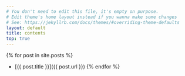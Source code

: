 ```yaml
---
# You don't need to edit this file, it's empty on purpose.
# Edit theme's home layout instead if you wanna make some changes
# See: https://jekyllrb.com/docs/themes/#overriding-theme-defaults
layout: default
title: contents
top: true
---
```


{% for post in site.posts %}
* [{{ post.title }}]({{ post.url }})
{% endfor %}
